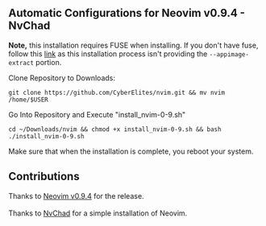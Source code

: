 ## Automatic Configurations for Neovim v0.9.4 - NvChad

**Note,** this installation requires FUSE when installing. If you don't have fuse, follow this <a href="https://github.com/neovim/neovim/releases/tag/v0.9.4">link</a> as this installation process isn't providing the `--appimage-extract` portion.

Clone Repository to Downloads:
```
git clone https://github.com/CyberElites/nvim.git && mv nvim /home/$USER
```

Go Into Repository and Execute "install_nvim-0-9.sh"
```
cd ~/Downloads/nvim && chmod +x install_nvim-0-9.sh && bash ./install_nvim-0-9.sh
```

Make sure that when the installation is complete, you reboot your system.

## Contributions
Thanks to <a href="https://github.com/neovim/neovim/releases/tag/v0.9.4">Neovim v0.9.4</a> for the release.
<br>
<br>
Thanks to <a href="https://nvchad.com/docs/quickstart/install">NvChad</a> for a simple installation of Neovim.